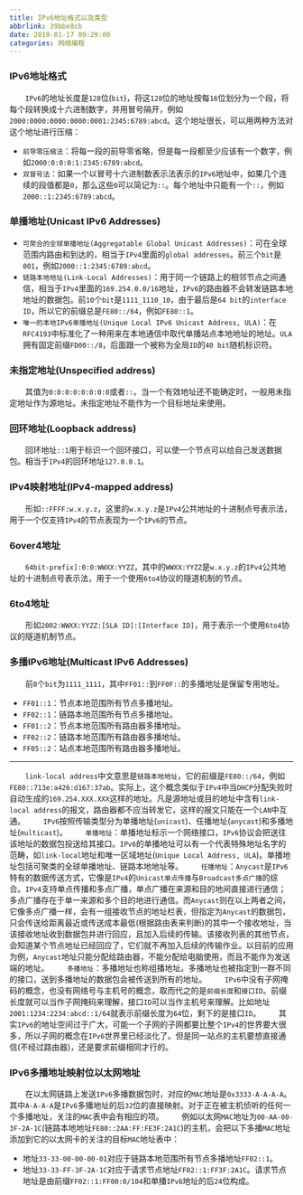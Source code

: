 ```yaml
---
title: IPv6地址格式以及类型
abbrlink: 39bbe8cb
date: 2019-01-17 09:29:00
categories: 网络编程
---
```

### IPv6地址格式

&emsp;&emsp;`IPv6`的地址长度是`128`位(`bit`)，将这`128`位的地址按每`16`位划分为一个段，将每个段转换成十六进制数字，并用冒号隔开，例如`2000:0000:0000:0000:0001:2345:6789:abcd`。这个地址很长，可以用两种方法对这个地址进行压缩：<!--more-->

- `前导零压缩法`：将每一段的前导零省略，但是每一段都至少应该有一个数字，例如`2000:0:0:0:1:2345:6789:abcd`。
- `双冒号法`：如果一个以冒号十六进制数表示法表示的`IPv6`地址中，如果几个连续的段值都是`0`，那么这些`0`可以简记为`::`。每个地址中只能有一个`::`，例如`2000::1:2345:6789:abcd`。

### 单播地址(Unicast IPv6 Addresses)

- `可聚合的全球单播地址(Aggregatable Global Unicast Addresses)`：可在全球范围内路由和到达的，相当于`IPv4`里面的`global addresses`。前三个`bit`是`001`，例如`2000::1:2345:6789:abcd`。
- `链路本地地址(Link-Local Addresses)`：用于同一个链路上的相邻节点之间通信，相当于`IPv4`里面的`169.254.0.0/16`地址，`IPv6`的路由器不会转发链路本地地址的数据包。前`10`个`bit`是`1111_1110_10`，由于最后是`64 bit`的`interface ID`，所以它的前缀总是`FE80::/64`，例如`FE80::1`。
- `唯一的本地IPv6单播地址(Unique Local IPv6 Unicast Address, ULA)`：在`RFC4193`中标准化了一种用来在本地通信中取代单播站点本地地址的地址。`ULA`拥有固定前缀`FD00::/8`，后面跟一个被称为全局`ID`的`40 bit`随机标识符。

### 未指定地址(Unspecified address)

&emsp;&emsp;其值为`0:0:0:0:0:0:0:0`或者`::`。当一个有效地址还不能确定时，一般用未指定地址作为源地址。未指定地址不能作为一个目标地址来使用。

### 回环地址(Loopback address)

&emsp;&emsp;回环地址`::1`用于标识一个回环接口，可以使一个节点可以给自己发送数据包。相当于`IPv4`的回环地址`127.0.0.1`。

### IPv4映射地址(IPv4-mapped address)

&emsp;&emsp;形如`::FFFF:w.x.y.z`，这里的`w.x.y.z`是`IPv4`公共地址的十进制点号表示法，用于一个仅支持`IPv4`的节点表现为一个`IPv6`的节点。

### 6over4地址

&emsp;&emsp;`64bit-prefix]:0:0:WWXX:YYZZ`，其中的`WWXX:YYZZ`是`w.x.y.z`的`IPv4`公共地址的十进制点号表示法，用于一个使用`6to4`协议的隧道机制的节点。

### 6to4地址

&emsp;&emsp;形如`2002:WWXX:YYZZ:[SLA ID]:[Interface ID]`，用于表示一个使用`6to4`协议的隧道机制节点。

### 多播IPv6地址(Multicast IPv6 Addresses)

&emsp;&emsp;前`8`个`bit`为`1111_1111`，其中`FF01::`到`FF0F::`的多播地址是保留专用地址。

- `FF01::1`：节点本地范围所有节点多播地址。
- `FF02::1`：链路本地范围所有节点多播地址。
- `FF01::2`：节点本地范围所有路由器多播地址。
- `FF02::2`：链路本地范围所有路由器多播地址。
- `FF05::2`：站点本地范围所有路由器多播地址。

---

&emsp;&emsp;`link-local address`中文意思是`链路本地地址`，它的前缀是`FE80::/64`，例如`FE80::713e:a426:d167:37ab`。实际上，这个概念类似于`IPv4`中当`DHCP`分配失败时自动生成的`169.254.XXX.XXX`这样的地址。凡是源地址或目的地址中含有`link-local address`的报文，路由器都不应当转发它，这样的报文只能在一个`LAN`中互通。
&emsp;&emsp;`IPv6`按照传输类型分为单播地址(`unicast`)、任播地址(`anycast`)和多播地址(`multicast`)。
&emsp;&emsp;`单播地址`：单播地址标示一个网络接口，`IPv6`协议会把送往该地址的数据包投送给其接口。`IPv6`的单播地址可以有一个代表特殊地址名字的范畴，如`link-local`地址和唯一区域地址(`Unique Local Address, ULA`)。单播地址包括可聚类的全球单播地址、链路本地地址等。
&emsp;&emsp;`任播地址`：`Anycast`是`IPv6`特有的数据传送方式，它像是`IPv4`的`Unicast单点传播`与`Broadcast多点广播`的综合。`IPv4`支持单点传播和多点广播，单点广播在来源和目的地间直接进行通信；多点广播存在于单一来源和多个目的地进行通信。而`Anycast`则在以上两者之间，它像多点广播一样，会有一组接收节点的地址栏表，但指定为`Anycast`的数据包，只会传送给距离最近或传送成本最低(根据路由表来判断)的其中一个接收地址，当该接收地址收到数据包并进行回应，且加入后续的传输。该接收列表的其他节点，会知道某个节点地址已经回应了，它们就不再加入后续的传输作业。以目前的应用为例，`Anycast`地址只能分配给路由器，不能分配给电脑使用，而且不能作为发送端的地址。
&emsp;&emsp;`多播地址`：多播地址也称组播地址。多播地址也被指定到一群不同的接口，送到多播地址的数据包会被传送到所有的地址。
&emsp;&emsp;`IPv6`中没有子网掩码的概念，也没有网络号与主机号的概念，取而代之的是`前缀长度`和`接口ID`。前缀长度就可以当作子网掩码来理解，接口`ID`可以当作主机号来理解。比如地址`2001:1234:2234:abcd::1/64`就表示前缀长度为`64`位，剩下的是接口`ID`。
&emsp;&emsp;其实`IPv6`的地址空间过于广大，可能一个子网的子网都要比整个`IPv4`的世界要大很多，所以子网的概念在`IPv6`世界里已经淡化了。但是同一站点的主机要想直接通信(不经过路由器)，还是要求前缀相同才行的。

### IPv6多播地址映射位以太网地址

&emsp;&emsp;在以太网链路上发送`IPv6`多播数据包时，对应的`MAC`地址是`0x3333-A-A-A-A`。其中`A-A-A-A`是`IPv6`多播地址的后`32`位的直接映射。对于正在被主机侦听的任何一个多播地址，关注的`MAC`表中会有相应的项。
&emsp;&emsp;例如以太网`MAC`地址为`00-AA-00-3F-2A-1C`(链路本地地址`FE80::2AA:FF:FE3F:2A1C`)的主机，会把以下多播`MAC`地址添加到它的以太网卡的关注的目标`MAC`地址表中：

- 地址`33-33-00-00-00-01`对应于链路本地范围所有节点多播地址`FF02::1`。
- 地址`33-33-FF-3F-2A-1C`对应于请求节点地址`FF02::1:FF3F:2A1C`。请求节点地址是由前缀`FF02::1:FF00:0/104`和单播`IPv6`地址的后`24`位构成。
